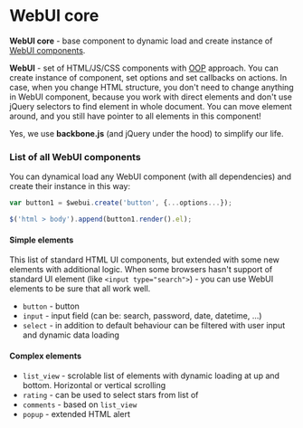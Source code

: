 WebUI core
====

**WebUI core** - base component to dynamic load and create instance of [WebUI components](https://github.com/webui/).

**WebUI** - set of HTML/JS/CSS components with [OOP](http://en.wikipedia.org/wiki/Object-oriented_programming) approach.
You can create instance of component, set options and set callbacks on actions. In case, when you change HTML structure,
you don't need to change anything in WebUI component, because you work with direct elements and don't use jQuery selectors to
find element in whole document. You can move element around, and you still have pointer to all elements
in this component!

Yes, we use **backbone.js** (and jQuery under the hood) to simplify our life.


### List of all WebUI components

You can dynamical load any WebUI component (with all dependencies) and create their instance in this way:

```javascript
var button1 = $webui.create('button', {...options...});

$('html > body').append(button1.render().el);
```

#### Simple elements

This list of standard HTML UI components, but extended with some new elements with additional logic.
When some browsers hasn't support of standard UI element (like ``<input type="search">``) - you can use
WebUI elements to be sure that all work well.

 * ``button`` - button
 * ``input`` - input field (can be: search, password, date, datetime, ...)
 * ``select`` - in addition to default behaviour can be filtered with user input and dynamic data loading

#### Complex elements

 * ``list_view`` - scrolable list of elements with dynamic loading at up and bottom. Horizontal or vertical scrolling
 * ``rating`` - can be used to select stars from list of
 * ``comments`` - based on ``list_view``
 * ``popup`` - extended HTML alert
